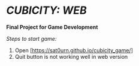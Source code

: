 # ***CUBICITY: WEB***
**Final Project for Game Development**

*Steps to start game:*
1) Open [https://sat0urn.github.io/cubicity_game/]
2) Quit button is not working well in web version
